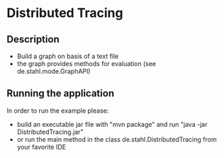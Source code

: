 # Distributed Tracing

## Description
* Build a graph on basis of a text file 
* the graph provides methods for evaluation (see de.stahl.mode.GraphAPI)

## Running the application
In order to run the example please:
* build an executable jar file with "mvn package" and run "java -jar DistributedTracing.jar"
* or run the main method in the class de.stahl.DistributedTracing from your favorite IDE

